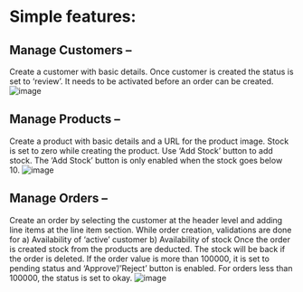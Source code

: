 # Simple features:

## Manage Customers – 
Create a customer with basic details. Once customer is created the status is set to ‘review’. It needs to be activated before an order can be created.
![image](https://user-images.githubusercontent.com/123897846/216815116-04690891-c313-48eb-83d8-38cc1a4efd26.png)

## Manage Products – 
Create a product with basic details and a URL for the product image. Stock is set to zero while creating the product. Use ‘Add Stock’ button to add stock. The ‘Add Stock’ button is only enabled when the stock goes below 10.
![image](https://user-images.githubusercontent.com/123897846/216815203-4911c8f6-092d-4cdb-98d4-e176936c5127.png)

## Manage Orders – 
Create an order by selecting the customer at the header level and adding line items at the line item section. While order creation, validations are done for
a)	Availability of ‘active’ customer
b)	Availability of stock
Once the order is created stock from the products are deducted. The stock will be back if the order is deleted. 
If the order value is more than 100000, it is set to pending status and ‘Approve’/’Reject’ button is enabled. For orders less than 100000, the status is set to okay.
![image](https://user-images.githubusercontent.com/123897846/216815182-6f1d6bab-ecc2-4601-adb1-e4cd9bd47c0c.png)

